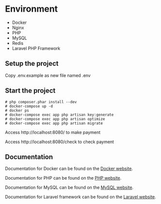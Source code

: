 # Environment

- Docker
- Nginx
- PHP
- MySQL
- Redis
- Laravel PHP Framework

## Setup the project

Copy .env.example as new file named .env

## Start the project

```shell
# php composer.phar install --dev
# docker-compose up -d
# docker ps
# docker-compose exec app php artisan key:generate
# docker-compose exec app php artisan optimize
# docker-compose exec app php artisan migrate
```

Access http://localhost:8080/ to make payment

Access http://localhost:8080/check to check payment

## Documentation

Documentation for Docker can be found on the [Docker website](https://docs.docker.com/install/).

Documentation for PHP can be found on the [PHP website](http://php.net/manual/en/install.php).

Documentation for MySQL can be found on the [MySQL website](https://dev.mysql.com/downloads/installer/).

Documentation for Laravel framework can be found on the [Laravel website](http://laravel.com/docs).
